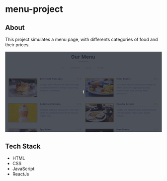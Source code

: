 # menu-project

## About
This project simulates a menu page, with differents categories of food and their prices.

<img src="https://github.com/TauDuque/menu-project/blob/main/menu.gif" />

## Tech Stack
<ul>
  <li>HTML
    <li>CSS
      <li>JavaScript
        <li>ReactJs
          </ul>
